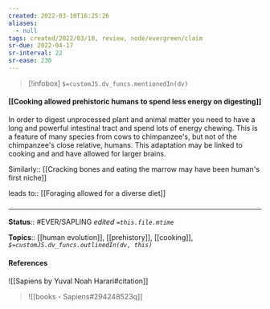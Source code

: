 ```yaml
---
created: 2022-03-10T16:25:26 
aliases:
  - null
tags: created/2022/03/10, review, node/evergreen/claim
sr-due: 2022-04-17
sr-interval: 22
sr-ease: 230
---
```

> [!infobox]
`$=customJS.dv_funcs.mentionedIn(dv)`

#### [[Cooking allowed prehistoric humans to spend less energy on digesting]] 

In order to digest unprocessed plant and animal matter you need to have a long and powerful intestinal tract and spend lots of energy chewing. This is a feature of many species from cows to chimpanzee's, but not of the chimpanzee's close relative, humans. This adaptation may be linked to cooking and and have allowed for larger brains.

Similarly:: [[Cracking bones and eating the marrow may have been human's first niche]]

leads to:: [[Foraging allowed for a diverse diet]]

### <hr class="footnote"/>

**Status**:: #EVER/SAPLING 
*edited `=this.file.mtime`*

**Topics**:: [[human evolution]], [[prehistory]], [[cooking]], 
*`$=customJS.dv_funcs.outlinedIn(dv, this)`*

#### References

![[Sapiens by Yuval Noah Harari#citation]]

> ![[books - Sapiens#294248523q]]
